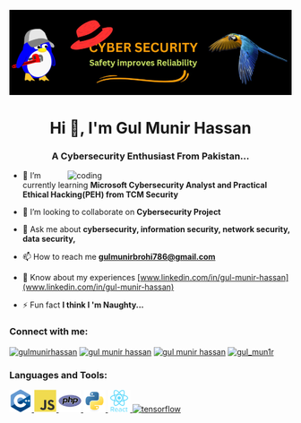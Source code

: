 ![logo](https://github.com/GulMunirHassan/GulMunirHassan/blob/main/gihub.PNG)


<h1 align="center">Hi 👋, I'm Gul Munir Hassan</h1>
<h3 align="center">A Cybersecurity Enthusiast From Pakistan...</h3>

<img align="right" alt= "coding" width="400" src="https://stiriinternationale.ro/wp-content/uploads/2020/05/laptop-hacker-surveillance.gif">

- 🌱 I’m currently learning **Microsoft Cybersecurity Analyst and Practical Ethical Hacking(PEH) from TCM Security**

- 👯 I’m looking to collaborate on **Cybersecurity Project**

- 💬 Ask me about **cybersecurity, information security, network security, data security,**

- 📫 How to reach me **gulmunirbrohi786@gmail.com**

- 📄 Know about my experiences [www.linkedin.com/in/gul-munir-hassan](www.linkedin.com/in/gul-munir-hassan)

- ⚡ Fun fact **I think I 'm Naughty...**

<h3 align="left">Connect with me:</h3>
<p align="left">
<a href="https://twitter.com/GulMunirHassan" target="blank"><img align="center" src="https://raw.githubusercontent.com/rahuldkjain/github-profile-readme-generator/master/src/images/icons/Social/twitter.svg" alt="gulmunirhassan" height="30" width="40" /></a>
<a href="https://linkedin.com/in/gul-munir-hassan" target="blank"><img align="center" src="https://raw.githubusercontent.com/rahuldkjain/github-profile-readme-generator/master/src/images/icons/Social/linked-in-alt.svg" alt="gul munir hassan" height="30" width="40" /></a>
<a href="https://fb.com/gulmunirhassan" target="blank"><img align="center" src="https://raw.githubusercontent.com/rahuldkjain/github-profile-readme-generator/master/src/images/icons/Social/facebook.svg" alt="gul munir hassan" height="30" width="40" /></a>
<a href="https://instagram.com/gul_mun1r" target="blank"><img align="center" src="https://raw.githubusercontent.com/rahuldkjain/github-profile-readme-generator/master/src/images/icons/Social/instagram.svg" alt="gul_mun1r" height="30" width="40" /></a>
</p>

<h3 align="left">Languages and Tools:</h3>
<p align="left"> <a href="https://www.w3schools.com/cpp/" target="_blank" rel="noreferrer"> <img src="https://raw.githubusercontent.com/devicons/devicon/master/icons/cplusplus/cplusplus-original.svg" alt="cplusplus" width="40" height="40"/> </a> <a href="https://developer.mozilla.org/en-US/docs/Web/JavaScript" target="_blank" rel="noreferrer"> <img src="https://raw.githubusercontent.com/devicons/devicon/master/icons/javascript/javascript-original.svg" alt="javascript" width="40" height="40"/> </a> <a href="https://www.php.net" target="_blank" rel="noreferrer"> <img src="https://raw.githubusercontent.com/devicons/devicon/master/icons/php/php-original.svg" alt="php" width="40" height="40"/> </a> <a href="https://www.python.org" target="_blank" rel="noreferrer"> <img src="https://raw.githubusercontent.com/devicons/devicon/master/icons/python/python-original.svg" alt="python" width="40" height="40"/> </a> <a href="https://reactjs.org/" target="_blank" rel="noreferrer"> <img src="https://raw.githubusercontent.com/devicons/devicon/master/icons/react/react-original-wordmark.svg" alt="react" width="40" height="40"/> </a> <a href="https://www.tensorflow.org" target="_blank" rel="noreferrer"> <img src="https://www.vectorlogo.zone/logos/tensorflow/tensorflow-icon.svg" alt="tensorflow" width="40" height="40"/> </a> </p>
